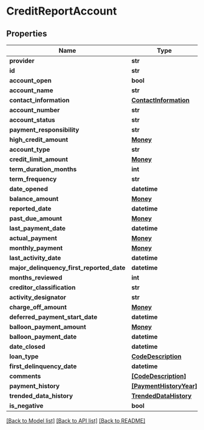# CreditReportAccount


## Properties
Name | Type | Description | Notes
------------ | ------------- | ------------- | -------------
**provider** | **str** |  | [optional] 
**id** | **str** |  | [optional] 
**account_open** | **bool** |  | [optional] 
**account_name** | **str** |  | [optional] 
**contact_information** | [**ContactInformation**](ContactInformation.md) |  | [optional] 
**account_number** | **str** |  | [optional] 
**account_status** | **str** |  | [optional] 
**payment_responsibility** | **str** |  | [optional] 
**high_credit_amount** | [**Money**](Money.md) |  | [optional] 
**account_type** | **str** |  | [optional] 
**credit_limit_amount** | [**Money**](Money.md) |  | [optional] 
**term_duration_months** | **int** |  | [optional] 
**term_frequency** | **str** |  | [optional] 
**date_opened** | **datetime** |  | [optional] 
**balance_amount** | [**Money**](Money.md) |  | [optional] 
**reported_date** | **datetime** |  | [optional] 
**past_due_amount** | [**Money**](Money.md) |  | [optional] 
**last_payment_date** | **datetime** |  | [optional] 
**actual_payment** | [**Money**](Money.md) |  | [optional] 
**monthly_payment** | [**Money**](Money.md) |  | [optional] 
**last_activity_date** | **datetime** |  | [optional] 
**major_delinquency_first_reported_date** | **datetime** |  | [optional] 
**months_reviewed** | **int** |  | [optional] 
**creditor_classification** | **str** |  | [optional] 
**activity_designator** | **str** |  | [optional] 
**charge_off_amount** | [**Money**](Money.md) |  | [optional] 
**deferred_payment_start_date** | **datetime** |  | [optional] 
**balloon_payment_amount** | [**Money**](Money.md) |  | [optional] 
**balloon_payment_date** | **datetime** |  | [optional] 
**date_closed** | **datetime** |  | [optional] 
**loan_type** | [**CodeDescription**](CodeDescription.md) |  | [optional] 
**first_delinquency_date** | **datetime** |  | [optional] 
**comments** | [**[CodeDescription]**](CodeDescription.md) |  | [optional] 
**payment_history** | [**[PaymentHistoryYear]**](PaymentHistoryYear.md) |  | [optional] 
**trended_data_history** | [**TrendedDataHistory**](TrendedDataHistory.md) |  | [optional] 
**is_negative** | **bool** |  | [optional] 

[[Back to Model list]](../README.md#documentation-for-models) [[Back to API list]](../README.md#documentation-for-api-endpoints) [[Back to README]](../README.md)


